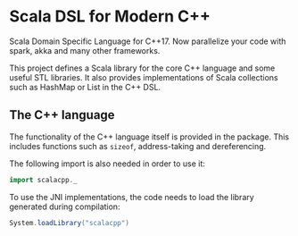 # Scala DSL for Modern C++ 
Scala Domain Specific Language for C++17. Now parallelize your code with spark, akka and many other frameworks.

This project defines a Scala library for the core C++ language and some useful STL
libraries. It also provides implementations of Scala collections such as HashMap
or List in the C++ DSL.

The C++ language
-------------------

The functionality of the C++ language itself is provided in the package.
This includes functions such as `sizeof`, address-taking and dereferencing.

The following import
is also needed in order to use it:

```scala
import scalacpp._
```

To use the JNI implementations, the code needs to load the library
generated during compilation:

```scala
System.loadLibrary("scalacpp")
```